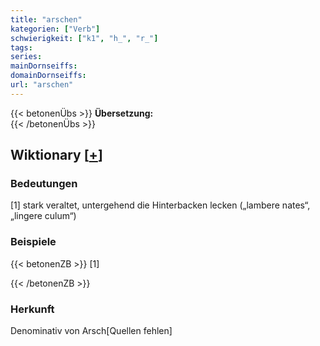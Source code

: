 ```yaml
---
title: "arschen"
kategorien: ["Verb"]
schwierigkeit: ["k1", "h_", "r_"]
tags:
series:
mainDornseiffs:
domainDornseiffs:
url: "arschen"
---
```


{{< betonenÜbs >}}
**Übersetzung:**  
{{< /betonenÜbs >}}

## Wiktionary [[+](https://de.wiktionary.org/wiki/arschen)]

### Bedeutungen
[1] stark veraltet, untergehend die Hinterbacken lecken („lambere nates“, „lingere culum“)  

### Beispiele
{{< betonenZB >}}
[1]  

{{< /betonenZB >}}
### Herkunft
Denominativ von Arsch[Quellen fehlen]  


